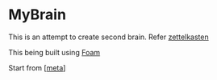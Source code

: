 # MyBrain

This is an attempt to create second brain. Refer [zettelkasten](https://zettelkasten.de/posts/overview/#common-questions)

This being built using [Foam ](https://github.com/foambubble/foam)

Start from [[meta]]

[//begin]: # "Autogenerated link references for markdown compatibility"
[meta]: meta.md "meta"
[//end]: # "Autogenerated link references"